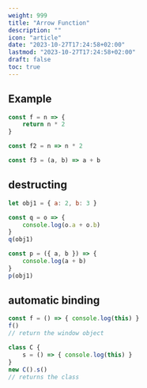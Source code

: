 ```yaml
---
weight: 999
title: "Arrow Function"
description: ""
icon: "article"
date: "2023-10-27T17:24:58+02:00"
lastmod: "2023-10-27T17:24:58+02:00"
draft: false
toc: true
---
```


## Example

```javascript
const f = n => {
    return n * 2
}

const f2 = n => n * 2

const f3 = (a, b) => a + b
```

## destructing

```javascript
let obj1 = { a: 2, b: 3 }

const q = o => {
    console.log(o.a + o.b)
}
q(obj1)

const p = ({ a, b }) => {
    console.log(a + b)
}
p(obj1)
```

## automatic binding

```javascript
const f = () => { console.log(this) }
f()
// return the window object

class C {
    s = () => { console.log(this) }
}
new C().s()
// returns the class
```